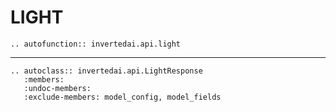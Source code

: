 # LIGHT


```{eval-rst}
.. autofunction:: invertedai.api.light
```
---
```{eval-rst}
.. autoclass:: invertedai.api.LightResponse
   :members:
   :undoc-members:
   :exclude-members: model_config, model_fields
```


